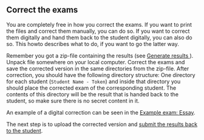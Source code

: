 ## Correct the exams

You are completely free in how you correct the exams. If you want to print the files and correct them manually, you can do so. If you want to correct them digitally and hand them back to the student digitally, you can also do so. This howto describes what to do, if you want to go the latter way.

Remember you got a zip-file containing the results (see [Generate results ](generate-results.md)). Unpack file somewhere on your local computer. Correct the exams and save the corrected version in the same directories from the zip-file. After correction, you should have the following directory structure: One directory for each student (`Student Name - Token`) and inside that directory you should place the corrected exam of the corresponding student. The contents of this directory will be the result that is handed back to the student, so make sure there is no secret content in it.

An example of a digital correction can be seen in the [Example exam: Essay](example-exam-essay.md).

The next step is to upload the corrected version and [submit the results back to the student](submit-results.md).
